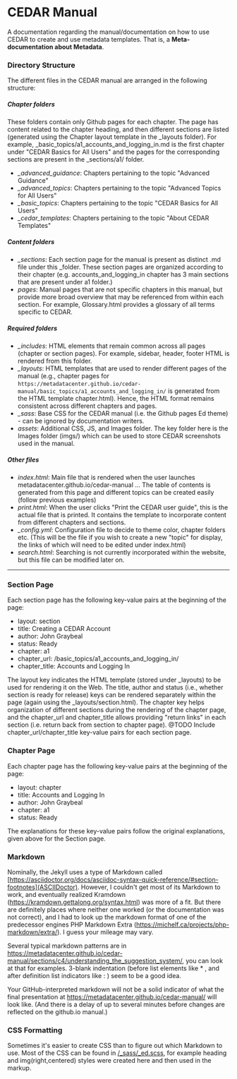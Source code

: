 # CEDAR Manual

A documentation regarding the manual/documentation on how to use CEDAR to create and use metadata templates. That is, a **Meta-documentation about Metadata**.

### Directory Structure
The different files in the CEDAR manual are arranged in the following structure:


##### Chapter folders
These folders contain only Github pages for each chapter. The page has content related to the chapter heading, and then different sections are listed (generated using the Chapter layout template in the _layouts folder). For example, _basic_topics/a1_accounts_and_logging_in.md is the first chapter under "CEDAR Basics for All Users" and the pages for the corresponding sections are present in the _sections/a1/ folder.
- *_advanced_guidance*: Chapters pertaining to the topic "Advanced Guidance"
- *_advanced_topics*: Chapters pertaining to the topic "Advanced Topics for All Users"
- *_basic_topics*: Chapters pertaining to the topic "CEDAR Basics for All Users"
- *_cedar_templates*: Chapters pertaining to the topic "About CEDAR Templates"


##### Content folders
- *_sections*: Each section page for the manual is present as distinct .md file under this _folder. These section pages are organized according to their chapter (e.g. accounts_and_logging_in chapter has 3 main sections that are present under a1 folder.)
- *pages*: Manual pages that are not specific chapters in this manual, but provide more broad overview that may be referenced from within each section. For example, Glossary.html provides a glossary of all terms specific to CEDAR.


##### Required folders
- *_includes*: HTML elements that remain common across all pages (chapter or section pages). For example, sidebar, header, footer HTML is rendered from this folder.
- *_layouts*: HTML templates that are used to render different pages of the manual (e.g., chapter pages for 
`https://metadatacenter.github.io/cedar-manual/basic_topics/a1_accounts_and_logging_in/` 
is generated from the HTML template chapter.html). Hence, the HTML format remains consistent across different chapters and pages.
- *_sass*: Base CSS for the CEDAR manual (i.e. the Github pages Ed theme) - can be ignored by documentation writers.
- *assets*: Additional CSS, JS, and Images folder. The key folder here is the Images folder (imgs/) which can be used to store CEDAR screenshots used in the manual.


##### Other files
- *index.html*: Main file that is rendered when the user launches metadatacenter.github.io/cedar-manual ... The table of contents is generated from this page and different topics can be created easily (follow previous examples)
- *print.html*: When the user clicks "Print the CEDAR user guide", this is the actual file that is printed. It contains the template to incorporate content from different chapters and sections.
- *_config.yml*: Configuration file to decide to theme color, chapter folders etc. (This will be the file if you wish to create a new "topic" for display, the links of which will need to be edited under index.html)
- *search.html*: Searching is not currently incorporated within the website, but this file can be modified later on.


---------------------------------------------------------------------------
### Section Page

Each section page has the following key-value pairs at the beginning of the page:

- layout: section
- title: Creating a CEDAR Account
- author: John Graybeal
- status: Ready
- chapter: a1
- chapter_url: /basic_topics/a1_accounts_and_logging_in/
- chapter_title: Accounts and Logging In


The layout key indicates the HTML template (stored under _layouts) to be used for rendering it on the Web. The title, author and status (i.e., whether section is ready for release) keys can be rendered separately within the page (again using the _layouts/section.html). The chapter key helps organization of different sections during the rendering of the chapter page, and the chapter_url and chapter_title allows providing "return links" in each section (i.e. return back from section to chapter page). 
@TODO Include chapter_url/chapter_title key-value pairs for each section page.

### Chapter Page

Each chapter page has the following key-value pairs at the beginning of the page:

- layout: chapter
- title: Accounts and Logging In
- author: John Graybeal
- chapter: a1
- status: Ready

The explanations for these key-value pairs follow the original explanations, given above for the Section page.

### Markdown

Nominally, the Jekyll uses a type of Markdown called [https://asciidoctor.org/docs/asciidoc-syntax-quick-reference/#section-footnotes](ASCIIDoctor). However, I couldn't get most of its Markdown to work, and eventually realized Kramdown (https://kramdown.gettalong.org/syntax.html) was more of a fit. But there are definitely places where neither one worked (or the documentation was not correct), and I had to look up the markdown format of one of the predecessor engines PHP Markdown Extra (https://michelf.ca/projects/php-markdown/extra/). I guess your mileage may vary.

Several typical markdown patterns are in https://metadatacenter.github.io/cedar-manual/sections/c4/understanding_the_suggestion_system/, you can look at that for examples. 3-blank indentation (before list elements like * , and after definition list indicators like : ) seem to be a good idea. 

Your GitHub-interpreted markdown will not be a solid indicator of what the final presentation at https://metadatacenter.github.io/cedar-manual/ will look like. (And there is a delay of up to several minutes before changes are reflected on the github.io manual.)


### CSS Formatting

Sometimes it's easier to create CSS than to figure out which Markdown to use. 
Most of the CSS can be found in 
[/_sass/_ed.scss](https://github.com/metadatacenter/cedar-manual/blob/master/docs/_sass/_ed.scss), 
for example heading and img(right,centered) styles were created here and then used in the markup.


